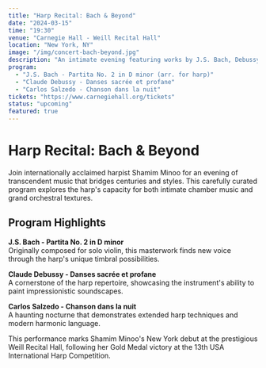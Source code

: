 ```yaml
---
title: "Harp Recital: Bach & Beyond"
date: "2024-03-15"
time: "19:30"
venue: "Carnegie Hall - Weill Recital Hall"
location: "New York, NY"
image: "/img/concert-bach-beyond.jpg"
description: "An intimate evening featuring works by J.S. Bach, Debussy, and contemporary composers, showcasing the versatility of the classical harp."
program: 
  - "J.S. Bach - Partita No. 2 in D minor (arr. for harp)"
  - "Claude Debussy - Danses sacrée et profane"
  - "Carlos Salzedo - Chanson dans la nuit"
tickets: "https://www.carnegiehall.org/tickets"
status: "upcoming"
featured: true
---
```


# Harp Recital: Bach & Beyond

Join internationally acclaimed harpist Shamim Minoo for an evening of transcendent music that bridges centuries and styles. This carefully curated program explores the harp's capacity for both intimate chamber music and grand orchestral textures.

## Program Highlights

**J.S. Bach - Partita No. 2 in D minor**  
Originally composed for solo violin, this masterwork finds new voice through the harp's unique timbral possibilities.

**Claude Debussy - Danses sacrée et profane**  
A cornerstone of the harp repertoire, showcasing the instrument's ability to paint impressionistic soundscapes.

**Carlos Salzedo - Chanson dans la nuit**  
A haunting nocturne that demonstrates extended harp techniques and modern harmonic language.

This performance marks Shamim Minoo's New York debut at the prestigious Weill Recital Hall, following her Gold Medal victory at the 13th USA International Harp Competition.
